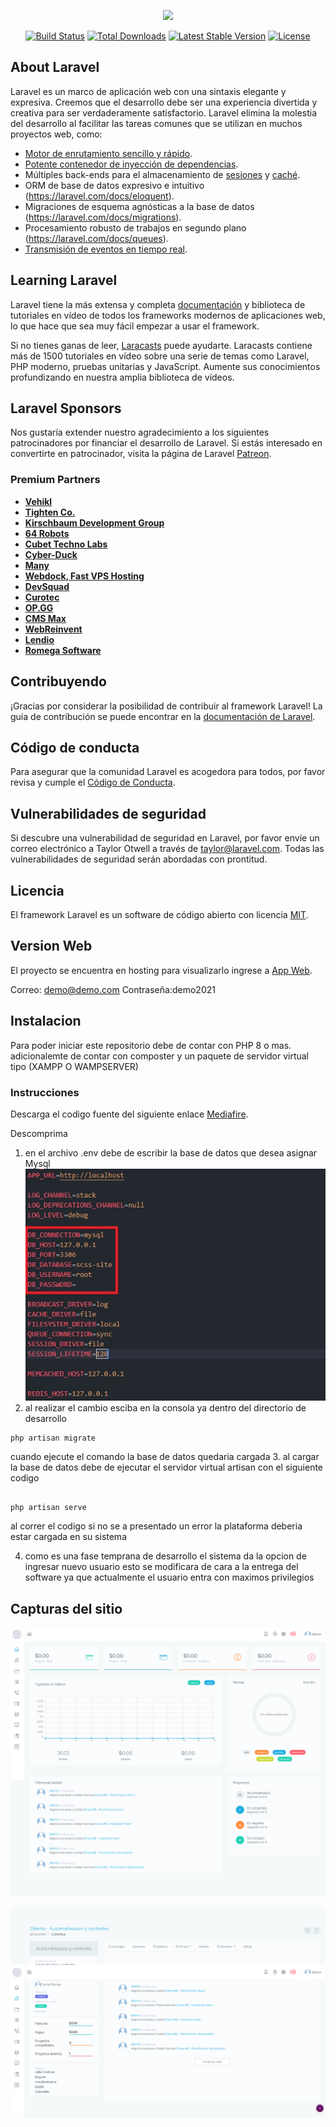 <p align="center"><a href="https://laravel.com" target="_blank"><img src="https://raw.githubusercontent.com/laravel/art/master/logo-lockup/5%20SVG/2%20CMYK/1%20Full%20Color/laravel-logolockup-cmyk-red.svg" width="400"></a></p>

<p align="center">
<a href="https://travis-ci.org/laravel/framework"><img src="https://travis-ci.org/laravel/framework.svg" alt="Build Status"></a>
<a href="https://packagist.org/packages/laravel/framework"><img src="https://img.shields.io/packagist/dt/laravel/framework" alt="Total Downloads"></a>
<a href="https://packagist.org/packages/laravel/framework"><img src="https://img.shields.io/packagist/v/laravel/framework" alt="Latest Stable Version"></a>
<a href="https://packagist.org/packages/laravel/framework"><img src="https://img.shields.io/packagist/l/laravel/framework" alt="License"></a>
</p>

## About Laravel

Laravel es un marco de aplicación web con una sintaxis elegante y expresiva. Creemos que el desarrollo debe ser una experiencia divertida y creativa para ser verdaderamente satisfactorio. Laravel elimina la molestia del desarrollo al facilitar las tareas comunes que se utilizan en muchos proyectos web, como:

- [Motor de enrutamiento sencillo y rápido](https://laravel.com/docs/routing).
- [Potente contenedor de inyección de dependencias](https://laravel.com/docs/container).
- Múltiples back-ends para el almacenamiento de [sesiones](https://laravel.com/docs/session) y    [caché](https://laravel.com/docs/cache).
- ORM de base de datos expresivo e intuitivo (https://laravel.com/docs/eloquent).
- Migraciones de esquema agnósticas a la base de datos (https://laravel.com/docs/migrations).
- Procesamiento robusto de trabajos en segundo plano (https://laravel.com/docs/queues).
- [Transmisión de eventos en tiempo real](https://laravel.com/docs/broadcasting).



## Learning Laravel

Laravel tiene la más extensa y completa [documentación](https://laravel.com/docs) y biblioteca de tutoriales en vídeo de todos los frameworks modernos de aplicaciones web, lo que hace que sea muy fácil empezar a usar el framework.

Si no tienes ganas de leer, [Laracasts](https://laracasts.com) puede ayudarte. Laracasts contiene más de 1500 tutoriales en vídeo sobre una serie de temas como Laravel, PHP moderno, pruebas unitarias y JavaScript. Aumente sus conocimientos profundizando en nuestra amplia biblioteca de vídeos.

## Laravel Sponsors

Nos gustaría extender nuestro agradecimiento a los siguientes patrocinadores por financiar el desarrollo de Laravel. Si estás interesado en convertirte en patrocinador, visita la página de Laravel [Patreon](https://patreon.com/taylorotwell).

### Premium Partners

-   **[Vehikl](https://vehikl.com/)**
-   **[Tighten Co.](https://tighten.co)**
-   **[Kirschbaum Development Group](https://kirschbaumdevelopment.com)**
-   **[64 Robots](https://64robots.com)**
-   **[Cubet Techno Labs](https://cubettech.com)**
-   **[Cyber-Duck](https://cyber-duck.co.uk)**
-   **[Many](https://www.many.co.uk)**
-   **[Webdock, Fast VPS Hosting](https://www.webdock.io/en)**
-   **[DevSquad](https://devsquad.com)**
-   **[Curotec](https://www.curotec.com/services/technologies/laravel/)**
-   **[OP.GG](https://op.gg)**
-   **[CMS Max](https://www.cmsmax.com/)**
-   **[WebReinvent](https://webreinvent.com/?utm_source=laravel&utm_medium=github&utm_campaign=patreon-sponsors)**
-   **[Lendio](https://lendio.com)**
-   **[Romega Software](https://romegasoftware.com)**

## Contribuyendo

¡Gracias por considerar la posibilidad de contribuir al framework Laravel! La guía de contribución se puede encontrar en la [documentación de Laravel](https://laravel.com/docs/contributions).

## Código de conducta

Para asegurar que la comunidad Laravel es acogedora para todos, por favor revisa y cumple el [Código de Conducta](https://laravel.com/docs/contributions#code-of-conduct).

## Vulnerabilidades de seguridad

Si descubre una vulnerabilidad de seguridad en Laravel, por favor envíe un correo electrónico a Taylor Otwell a través de [taylor@laravel.com](mailto:taylor@laravel.com). Todas las vulnerabilidades de seguridad serán abordadas con prontitud.

## Licencia

El framework Laravel es un software de código abierto con licencia [MIT](https://opensource.org/licenses/MIT).

## Version Web

El proyecto se encuentra en hosting para visualizarlo ingrese a [App Web](https://back.swifico.co/login).

Correo: demo@demo.com
Contraseña:demo2021



## Instalacion

Para poder iniciar este repositorio debe de contar con PHP 8 o mas.
adicionalemte de contar con composter y un paquete de servidor virtual tipo (XAMPP O WAMPSERVER)

### Instrucciones

Descarga el codigo fuente del siguiente enlace [Mediafire](https://www.mediafire.com/file/nkrag018or2sa4m/scss-sistema.zip/file).

Descomprima

1. en el archivo .env debe de escribir la base de datos que desea asignar Mysql
   ![Imagen 1](/imagen1.jpg)
2. al realizar el cambio esciba en la consola ya dentro del directorio de desarrollo

```
php artisan migrate
```

cuando ejecute el comando la base de datos quedaria cargada
3. al cargar la base de datos debe de ejecutar el servidor virtual artisan con el siguiente codigo

```

php artisan serve

```
al correr el codigo si no se a presentado un error la plataforma deberia estar cargada en su sistema

4. como es una fase temprana de desarrollo el sistema da la opcion de ingresar nuevo usuario
   esto se modificara de cara a la entrega del software ya que actualmente el usuario entra con maximos privilegios
   
   
   
   
## Capturas del sitio

![imagen 2](/imagen_2022-01-25_130217.png)



![Imagen 3](/imagen_2022-01-25_130451.png)
